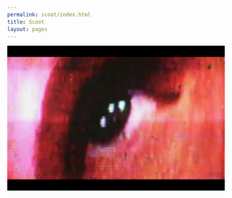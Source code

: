 ```yaml
---
permalink: scoot/index.html
title: Scoot
layout: pages
---
```


<center><img src="/Images/Strobe.png"></center>
